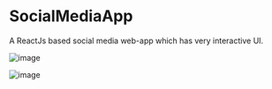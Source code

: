 # SocialMediaApp
A ReactJs based social media web-app which has very interactive UI.

![image](https://user-images.githubusercontent.com/87596690/207308426-9a1b5605-9275-4f90-9464-8ae40a43be24.png)

![image](https://user-images.githubusercontent.com/87596690/207308596-74b14c6d-2b63-48ed-96ef-b0d616caacef.png)
